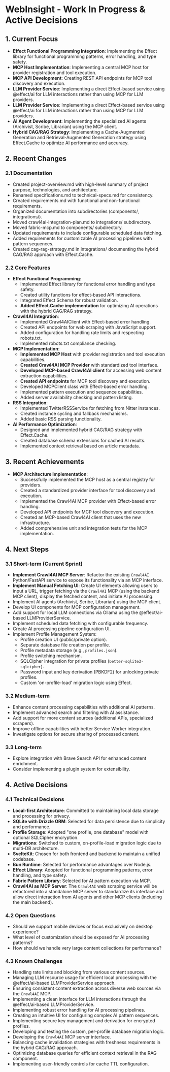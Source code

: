 # WebInsight - Work In Progress & Active Decisions

## 1. Current Focus

- **Effect Functional Programming Integration**: Implementing the Effect library for functional programming patterns, error handling, and type safety.
- **MCP Host Implementation**: Implementing a central MCP host for provider registration and tool execution.
- **MCP API Development**: Creating REST API endpoints for MCP tool discovery and execution.
- **LLM Provider Service**: Implementing a direct Effect-based service using @effect/ai for LLM interactions rather than using MCP for LLM providers.
- **LLM Provider Service**: Implementing a direct Effect-based service using @effect/ai for LLM interactions rather than using MCP for LLM providers.
- **AI Agent Development**: Implementing the specialized AI agents (Archivist, Scribe, Librarian) using the MCP client.
- **Hybrid CAG/RAG Strategy**: Implementing a Cache-Augmented Generation and Retrieval-Augmented Generation strategy using Effect.Cache to optimize AI performance and accuracy.

## 2. Recent Changes

### 2.1 Documentation

- Created project-overview.md with high-level summary of project purpose, technologies, and architecture.
- Renamed specifications.md to technical-specs.md for consistency.
- Created requirements.md with functional and non-functional requirements.
- Organized documentation into subdirectories (components/, integrations/).
- Moved crawl4ai-integration-plan.md to integrations/ subdirectory.
- Moved fabric-mcp.md to components/ subdirectory.
- Updated requirements to include configurable scheduled data fetching.
- Added requirements for customizable AI processing pipelines with pattern sequences.
- Created cag-rag-strategy.md in integrations/ documenting the hybrid CAG/RAG approach with Effect.Cache.

### 2.2 Core Features

- **Effect Functional Programming**:
  - Implemented Effect library for functional error handling and type safety.
  - Created utility functions for effect-based API interactions.
  - Integrated Effect Schema for robust validation.
  - **Added Effect.Cache implementation** for optimizing AI operations with the hybrid CAG/RAG strategy.
- **Crawl4AI Integration**:
  - Implemented Crawl4AIClient with Effect-based error handling.
  - Created API endpoints for web scraping with JavaScript support.
  - Added configuration for handling rate limits and respecting robots.txt.
  - Implemented robots.txt compliance checking.
- **MCP Implementation**:
  - **Implemented MCP Host** with provider registration and tool execution capabilities.
  - **Created Crawl4AI MCP Provider** with standardized tool interface.
  - **Developed MCP-based Crawl4AI client** for accessing web content extraction capabilities.
  - **Created API endpoints** for MCP tool discovery and execution.
  - Developed MCPClient class with Effect-based error handling.
  - Implemented pattern execution and sequence capabilities.
  - Added server availability checking and pattern listing.
- **RSS Integration**:
  - Implemented TwitterRSSService for fetching from Nitter instances.
  - Created instance cycling and fallback mechanisms.
  - Added basic RSS parsing functionality.
- **AI Performance Optimization**:
  - Designed and implemented hybrid CAG/RAG strategy with Effect.Cache.
  - Created database schema extensions for cached AI results.
  - Implemented context retrieval based on article metadata.

## 3. Recent Achievements

- **MCP Architecture Implementation**:
  - Successfully implemented the MCP host as a central registry for providers.
  - Created a standardized provider interface for tool discovery and execution.
  - Implemented the Crawl4AI MCP provider with Effect-based error handling.
  - Developed API endpoints for MCP tool discovery and execution.
  - Created an MCP-based Crawl4AI client that uses the new infrastructure.
  - Added comprehensive unit and integration tests for the MCP implementation.

## 4. Next Steps

### 3.1 Short-term (Current Sprint)

- **Implement Crawl4AI MCP Server**: Refactor the existing `Crawl4AI` Python/FastAPI service to expose its functionality via an MCP interface.
- **Implement Manual Fetching UI**: Create UI elements allowing users to input a URL, trigger fetching via the `Crawl4AI` MCP (using the backend MCP client), display the fetched content, and initiate AI processing.
- Implement AI agents (Archivist, Scribe, Librarian) using the MCP client.
- Develop UI components for MCP configuration management.
- Add support for local LLM connections via Ollama using the @effect/ai-based LLMProviderService.
- Implement scheduled data fetching with configurable frequency.
- Create AI processing pipeline configuration UI.
- Implement Profile Management System:
  - Profile creation UI (public/private option).
  - Separate database file creation per profile.
  - Profile metadata storage (e.g., `profiles.json`).
  - Profile switching mechanism.
  - SQLCipher integration for private profiles (`better-sqlite3-sqlcipher`).
  - Password input and key derivation (PBKDF2) for unlocking private profiles.
  - Custom 'on-profile-load' migration logic using Effect.

### 3.2 Medium-term

- Enhance content processing capabilities with additional AI patterns.
- Implement advanced search and filtering with AI assistance.
- Add support for more content sources (additional APIs, specialized scrapers).
- Improve offline capabilities with better Service Worker integration.
- Investigate options for secure sharing of processed content.

### 3.3 Long-term

- Explore integration with Brave Search API for enhanced content enrichment.
- Consider implementing a plugin system for extensibility.

## 4. Active Decisions

### 4.1 Technical Decisions

- **Local-first Architecture**: Committed to maintaining local data storage and processing for privacy.
- **SQLite with Drizzle ORM**: Selected for data persistence due to simplicity and performance.
- **Profile Storage**: Adopted "one profile, one database" model with optional SQLCipher encryption.
- **Migrations**: Switched to custom, on-profile-load migration logic due to multi-DB architecture.
- **SvelteKit**: Chosen for both frontend and backend to maintain a unified codebase.
- **Bun Runtime**: Selected for performance advantages over Node.js.
- **Effect Library**: Adopted for functional programming patterns, error handling, and type safety.
- **Fabric Pattern Library**: Selected for AI pattern execution via MCP.
- **Crawl4AI as MCP Server**: The `Crawl4AI` web scraping service will be refactored into a standalone MCP server to standardize its interface and allow direct interaction from AI agents and other MCP clients (including the main backend).

### 4.2 Open Questions

- Should we support mobile devices or focus exclusively on desktop experience?
- What level of customization should be exposed for AI processing patterns?
- How should we handle very large content collections for performance?

### 4.3 Known Challenges

- Handling rate limits and blocking from various content sources.
- Managing LLM resource usage for efficient local processing with the @effect/ai-based LLMProviderService approach.
- Ensuring consistent content extraction across diverse web sources via the `Crawl4AI` MCP.
- Implementing a clean interface for LLM interactions through the @effect/ai-based LLMProviderService.
- Implementing robust error handling for AI processing pipelines.
- Creating an intuitive UI for configuring complex AI pattern sequences.
- Implementing secure key management and derivation for encrypted profiles.
- Developing and testing the custom, per-profile database migration logic.
- Developing the `Crawl4AI` MCP server interface.
- Balancing cache invalidation strategies with freshness requirements in the hybrid CAG/RAG approach.
- Optimizing database queries for efficient context retrieval in the RAG component.
- Implementing user-friendly controls for cache TTL configuration.
